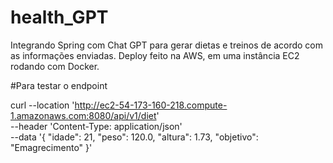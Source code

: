 # health_GPT
Integrando Spring com Chat GPT para gerar dietas e treinos de acordo com as informações enviadas. Deploy feito na AWS, em uma instância EC2 rodando com Docker.

#Para testar o endpoint

curl --location 'http://ec2-54-173-160-218.compute-1.amazonaws.com:8080/api/v1/diet' \
--header 'Content-Type: application/json' \
--data '{
    "idade": 21,
    "peso": 120.0,
    "altura": 1.73,
    "objetivo": "Emagrecimento"
}'
